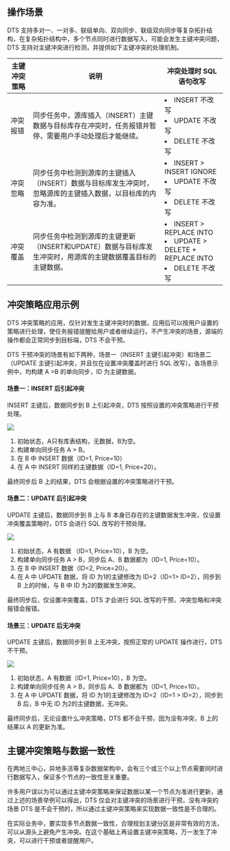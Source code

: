 ## 操作场景

DTS 支持多对一、一对多、联级单向、双向同步、联级双向同步等复杂拓扑结构，在复杂拓扑结构中，多个节点同时进行数据写入，可能会发生主键冲突问题，DTS 支持对主键冲突进行检测，并提供如下主键冲突的处理机制。

| **主键冲突策略** | **说明**                                                     | **冲突处理时 SQL 语句改写**                                    |
| ---------------- | ------------------------------------------------------------ | ------------------------------------------------------------ |
| 冲突报错         | 同步任务中，源库插入（INSERT）主键数据与目标库存在冲突时，任务报错并暂停，需要用户手动处理后才能继续。 | <li>INSERT 不改写<li>UPDATE 不改写<li>DELETE 不改写           |
| 冲突忽略         | 同步任务中检测到源库的主键插入（INSERT）数据与目标库发生冲突时，忽略源库的主键插入数据，以目标库的内容为准。 | <li>INSERT > INSERT IGNORE  <li>UPDATE 不改写<li>DELETE 不改写 |
| 冲突覆盖         | 同步任务中检测到源库的主键更新（INSERT和UPDATE）数据与目标库发生冲突时，用源库的主键数据覆盖目标的主键数据。 | <li>INSERT > REPLACE INTO<li> UPDATE > DELETE + REPLACE INTO<li>DELETE 不改写</li> |

## 冲突策略应用示例

DTS 冲突策略的应用，仅针对发生主键冲突时的数据，应用后可以按用户设置的策略进行处理，使任务报错提醒给用户或者继续运行。不产生冲突的场景，源端的操作都会正常同步到目标端，DTS 不会干预。

DTS 干预冲突的场景有如下两种，场景一（INSERT 主键引起冲突）和场景二（UPDATE 主键引起冲突，并且仅在设置冲突覆盖时进行 SQL 改写）。各场景示例中，均构建 A >B 的单向同步，ID 为主键数据。

#### 场景一：INSERT 后引起冲突

INSERT 主键后，数据同步到 B 上引起冲突，DTS 按照设置的冲突策略进行干预处理。

![](https://qcloudimg.tencent-cloud.cn/raw/570b2e05d6234a13062293e3d11504d7.png)

1. 初始状态，A只有库表结构，无数据，B为空。
2. 构建单向同步任务 A > B。
3. 在 B 中 INSERT 数据（ID=1, Price=10）
4. 在 A 中 INSERT 同样的主键数据（ID=1, Price=20）。

最终同步后 B 上的结果，DTS 会根据设置的冲突策略进行干预。

#### 场景二：UPDATE 后引起冲突

UPDATE 主键后，数据同步到 B 上与 B 本身已存在的主键数据发生冲突，仅设置冲突覆盖策略时，DTS 会进行 SQL 改写的干预处理。

![](https://qcloudimg.tencent-cloud.cn/raw/c7b44716b540346f1fe1754136697687.png)

1. 初始状态，A 有数据 （ID=1, Price=10），B 为空。
2. 构建单向同步任务 A > B，同步后 A、B 数据都为（ID=1, Price=10）。
3. 在 B 中 INSERT 数据（ID=2, Price=20）。
4. 在 A 中 UPDATE 数据，将 ID 为1的主键修改为 ID=2（ID=1> ID=2），同步到 B 上的时候，与 B 中 ID 为2的数据发生冲突。

最终同步后，仅设置冲突覆盖，DTS 才会进行 SQL 改写的干预，冲突忽略和冲突报错会报错。

#### 场景三：UPDATE 后无冲突

UPDATE 主键后，数据同步到 B 上无冲突，按照正常的 UPDATE 操作进行，DTS 不干预。

![](https://qcloudimg.tencent-cloud.cn/raw/d30fb1f6f19068f91019223d7db8fd72.png)

1. 初始状态，A 有数据（ID=1, Price=10），B 为空。
2. 构建单向同步任务 A > B，同步后 A、B 数据都为（ID=1, Price=10）。
3. 在 A 中 UPDATE 数据，将 ID 为1的主键修改为 ID=2（ID=1 > ID=2），同步到 B 后，B 中无 ID 为2的主键数据，无冲突。

最终同步后，无论设置什么冲突策略，DTS 都不会干预，因为没有冲突，B 上的结果以 A 的更新为准。

## 主键冲突策略与数据一致性

在两地三中心，异地多活等复杂数据架构中，会有三个或三个以上节点需要同时进行数据写入，保证多个节点的一致性至关重要。

许多用户误以为可以通过主键冲突策略来保证数据以某一个节点为准进行更新，通过上述的场景举例可以得出，DTS 仅会对主键冲突的场景进行干预，没有冲突的场景 DTS 是不会干预的，所以通过主键冲突策略来实现数据一致性是不合理的。

在实际业务中，要实现多节点数据一致性，合理规划主键分区是非常有效的方法，可以从源头上避免产生冲突。在这个基础上再设置主键冲突策略，万一发生了冲突，可以进行干预或者提醒用户。


